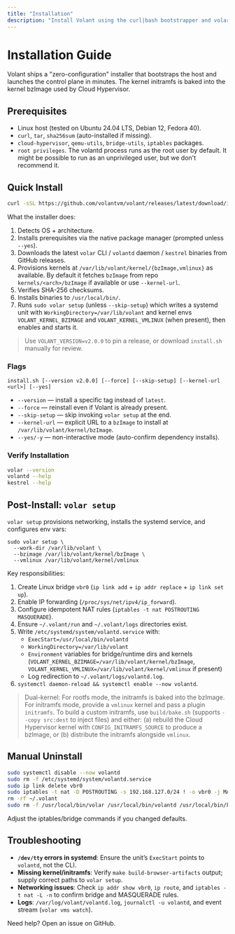 ```yaml
---
title: "Installation"
description: "Install Volant using the curl|bash bootstrapper and volar setup."
---
```


# Installation Guide

Volant ships a "zero-configuration" installer that bootstraps the host and launches the control plane in minutes. The kernel initramfs is baked into the kernel bzImage used by Cloud Hypervisor.

## Prerequisites

- Linux host (tested on Ubuntu 24.04 LTS, Debian 12, Fedora 40).
- `curl`, `tar`, `sha256sum` (auto-installed if missing).
- `cloud-hypervisor`, `qemu-utils`, `bridge-utils`, `iptables` packages.
- `root privileges`. The volantd process runs as the root user by default. It might be possible to run as an unprivileged user, but we don't recommend it.

## Quick Install

```bash
curl -sSL https://github.com/volantvm/volant/releases/latest/download/install.sh | bash
```

What the installer does:
1. Detects OS + architecture.
2. Installs prerequisites via the native package manager (prompted unless `--yes`).
3. Downloads the latest `volar` CLI / `volantd` daemon / `kestrel` binaries from GitHub releases.
4. Provisions kernels at `/var/lib/volant/kernel/{bzImage,vmlinux}` as available. By default it fetches `bzImage` from repo `kernels/<arch>/bzImage` if available or use `--kernel-url`.
5. Verifies SHA-256 checksums.
6. Installs binaries to `/usr/local/bin/`.
7. Runs `sudo volar setup` (unless `--skip-setup`) which writes a systemd unit with `WorkingDirectory=/var/lib/volant` and kernel envs `VOLANT_KERNEL_BZIMAGE` and `VOLANT_KERNEL_VMLINUX` (when present), then enables and starts it.

> Use `VOLANT_VERSION=v2.0.0` to pin a release, or download `install.sh` manually for review.

### Flags

```
install.sh [--version v2.0.0] [--force] [--skip-setup] [--kernel-url <url>] [--yes]
```

- `--version` — install a specific tag instead of `latest`.
- `--force` — reinstall even if Volant is already present.
- `--skip-setup` — skip invoking `volar setup` at the end.
- `--kernel-url` — explicit URL to a `bzImage` to install at `/var/lib/volant/kernel/bzImage`.
- `--yes/-y` — non-interactive mode (auto-confirm dependency installs).

### Verify Installation

```bash
volar --version
volantd --help
kestrel --help
```

## Post-Install: `volar setup`

`volar setup` provisions networking, installs the systemd service, and configures env vars:

```
sudo volar setup \
  --work-dir /var/lib/volant \
  --bzimage /var/lib/volant/kernel/bzImage \
  --vmlinux /var/lib/volant/kernel/vmlinux
```

Key responsibilities:

1. Create Linux bridge `vbr0` (`ip link add` + `ip addr replace` + `ip link set up`).
2. Enable IP forwarding (`/proc/sys/net/ipv4/ip_forward`).
3. Configure idempotent NAT rules (`iptables -t nat POSTROUTING MASQUERADE`).
4. Ensure `~/.volant/run` and `~/.volant/logs` directories exist.
5. Write `/etc/systemd/system/volantd.service` with:
   - `ExecStart=/usr/local/bin/volantd`
   - `WorkingDirectory=/var/lib/volant`
   - `Environment` variables for bridge/runtime dirs and kernels (`VOLANT_KERNEL_BZIMAGE=/var/lib/volant/kernel/bzImage`, `VOLANT_KERNEL_VMLINUX=/var/lib/volant/kernel/vmlinux` if present)
   - Log redirection to `~/.volant/logs/volantd.log`.
6. `systemctl daemon-reload && systemctl enable --now volantd`.

> Dual-kernel: For rootfs mode, the initramfs is baked into the bzImage. For initramfs mode, provide a `vmlinux` kernel and pass a plugin `initramfs`. To build a custom initramfs, use `build/bake.sh` (supports `--copy src:dest` to inject files) and either: (a) rebuild the Cloud Hypervisor kernel with `CONFIG_INITRAMFS_SOURCE` to produce a bzImage, or (b) distribute the initramfs alongside `vmlinux`.

## Manual Uninstall

```bash
sudo systemctl disable --now volantd
sudo rm -f /etc/systemd/system/volantd.service
sudo ip link delete vbr0
sudo iptables -t nat -D POSTROUTING -s 192.168.127.0/24 ! -o vbr0 -j MASQUERADE || true
rm -rf ~/.volant
sudo rm -f /usr/local/bin/volar /usr/local/bin/volantd /usr/local/bin/kestrel
```

Adjust the iptables/bridge commands if you changed defaults.

## Troubleshooting

- **`/dev/tty` errors in systemd**: Ensure the unit’s `ExecStart` points to `volantd`, not the CLI.
- **Missing kernel/initramfs**: Verify `make build-browser-artifacts` output; supply correct paths to `volar setup`.
- **Networking issues**: Check `ip addr show vbr0`, `ip route`, and `iptables -t nat -L -n` to confirm bridge and MASQUERADE rules.
- **Logs**: `/var/log/volant/volantd.log`, `journalctl -u volantd`, and event stream (`volar vms watch`).

Need help? Open an issue on GitHub.
